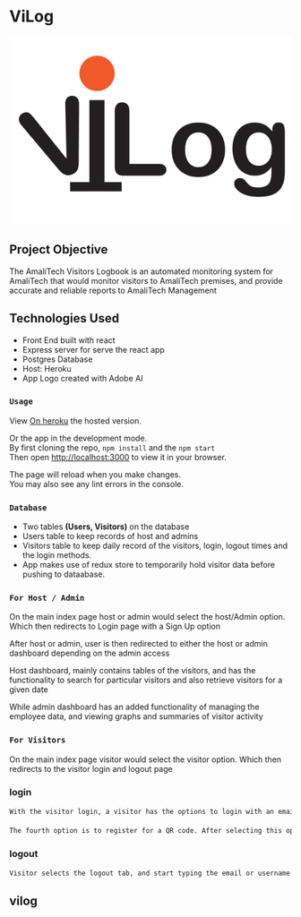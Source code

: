 # ViLog

![ViLog Logo](/public/viLog.png?=250xraw=true  "Optional Title")

## Project Objective

The AmaliTech Visitors Logbook is an automated monitoring system for AmaliTech that
would monitor visitors to AmaliTech premises, and provide accurate and reliable reports
to AmaliTech Management

## Technologies Used

- Front End built with react
- Express server for serve the react app
- Postgres Database
- Host: Heroku
- App Logo created with Adobe AI

### `Usage`

View [On heroku](https://vilogsys.herokuapp.com) the hosted version.

Or the app in the development mode.\
By first cloning the repo, `npm install` and the `npm start`\
Then open [http://localhost:3000](http://localhost:3000) to view it in your browser.

The page will reload when you make changes.\
You may also see any lint errors in the console.

### `Database`

- Two tables **(Users, Visitors)** on the database
- Users table to keep records of host and admins
- Visitors table to keep daily record of the visitors, login, logout times and the login methods.
- App makes use of redux store to temporarily hold visitor data before pushing to dataabase.

### `For Host / Admin`

On the main index page host or admin would select the host/Admin option. Which then redirects to Login page with a Sign Up option

After host or admin, user is then redirected to either the host or admin dashboard depending on the admin access

Host dashboard, mainly contains tables of the visitors, and has the functionality to search for particular visitors and also retrieve visitors for a given date

While admin dashboard has an added functionality of managing the employee data, and viewing graphs and summaries of visitor activity

### `For Visitors`

On the main index page visitor would select the visitor option. Which then redirects to the visitor login and logout page


### login

```txt
With the visitor login, a visitor has the options to login with an email(recommended), and username, or QR code

The fourth option is to register for a QR code. After selecting this option, visitor then would enter the email in the input and receive the QR code upon submission.
```

### logout

```txt
Visitor selects the logout tab, and start typing the email or username. A list of visitor cards with logged in user details matching the been typed email/username is made available, which the visitor would then click to logout.
```

## **vilog**
